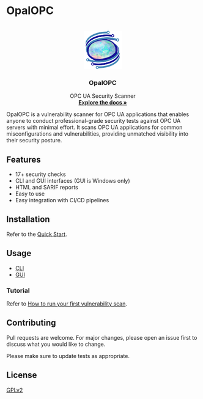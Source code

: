 # OpalOPC

<!-- PROJECT LOGO -->
<br />
<div align="center">
  <a href="https://github.com/ValtteriL/OpalOPC">
    <img src="website/static/img/opalopc-logo-no-text.png" alt="Logo" width="100" height="100">
  </a>

  <h3 align="center">OpalOPC</h3>

  <p align="center">
    OPC UA Security Scanner
    <br />
    <a href="https://opalopc.com/docs/"><strong>Explore the docs »</strong></a>
  </p>
</div>

OpalOPC is a vulnerability scanner for OPC UA applications that enables anyone to conduct professional-grade security tests against OPC UA servers with minimal effort. It scans OPC UA applications for common misconfigurations and vulnerabilities, providing unmatched visibility into their security posture.

## Features

- 17+ security checks
- CLI and GUI interfaces (GUI is Windows only)
- HTML and SARIF reports
- Easy to use
- Easy integration with CI/CD pipelines

## Installation

Refer to the [Quick Start](https://opalopc.com/docs/get-started/quick-start).

## Usage

- [CLI](https://opalopc.com/docs/usage-cli)
- [GUI](https://opalopc.com/docs/usage-gui)

### Tutorial

Refer to [How to run your first vulnerability scan](https://opalopc.com/docs/tutorials/first-vulnerability-scan).

## Contributing

Pull requests are welcome. For major changes, please open an issue first
to discuss what you would like to change.

Please make sure to update tests as appropriate.

## License

[GPLv2](https://choosealicense.com/licenses/gpl-2.0/)
